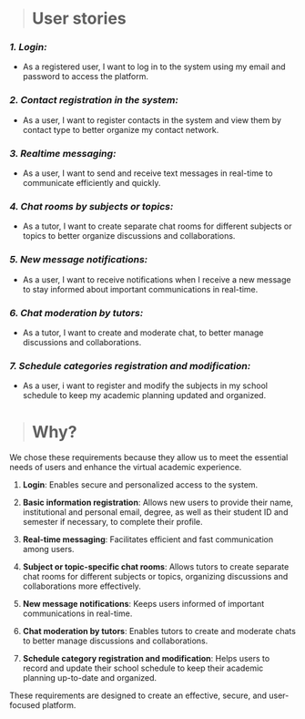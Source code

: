 > # User stories

### *1. Login:* 
 - As a registered user, I want to log in to the system using my email
   and password to access the platform.

### *2. Contact registration in the system:*
 - As a user, I want to register contacts in the system and view them by
   contact type to better organize my contact network.

### *3. Realtime messaging:*
 - As a user, I want to send and receive text messages in real-time to
   communicate efficiently and quickly.

### *4. Chat rooms by subjects or topics:*
 - As a tutor, I want to create separate chat rooms for different
   subjects or topics to better organize discussions and collaborations.

### *5. New message notifications:*
 - As a user, I want to receive notifications when I receive a new
   message to stay informed about important communications in real-time.

### *6. Chat moderation by tutors:*
 - As a tutor, I want to create and moderate chat, to better manage discussions and collaborations.

### *7. Schedule categories registration and modification:*
 - As a user, i want to register and modify the subjects in my school schedule to keep my academic planning updated and organized.

> # Why?
We chose these requirements because they allow us to meet the essential needs of users and enhance the virtual academic experience.

1.  **Login**: Enables secure and personalized access to the system.
    
2.  **Basic information registration**: Allows new users to provide their name, institutional and personal email, degree, as well as their student ID and semester if necessary, to complete their profile.
    
3.  **Real-time messaging**: Facilitates efficient and fast communication among users.
    
4.  **Subject or topic-specific chat rooms**: Allows tutors to create separate chat rooms for different subjects or topics, organizing discussions and collaborations more effectively.
    
5.  **New message notifications**: Keeps users informed of important communications in real-time.
    
6.  **Chat moderation by tutors**: Enables tutors to create and moderate chats to better manage discussions and collaborations.
    
7.  **Schedule category registration and modification**: Helps users to record and update their school schedule to keep their academic planning up-to-date and organized.
    

These requirements are designed to create an effective, secure, and user-focused platform.

